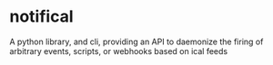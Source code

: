 # notifical
A python library, and cli, providing an API to daemonize the firing of arbitrary events, scripts, or webhooks based on ical feeds
